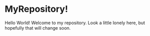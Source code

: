 MyRepository!
==================================================
Hello World! Welcome to my repository. Look a little lonely here, but hopefully that will change soon.
